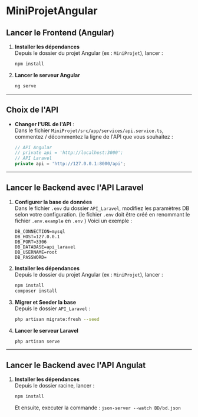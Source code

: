 ﻿# MiniProjetAngular

## Lancer le Frontend (Angular)

1. **Installer les dépendances**  
   Depuis le dossier du projet Angular (ex : `MiniProjet`), lancer :
   ```bash
   npm install
   ```

2. **Lancer le serveur Angular**  
   ```bash
   ng serve
   ```
---

## Choix de l'API

- **Changer l'URL de l'API** :  
  Dans le fichier `MiniProjet/src/app/services/api.service.ts`, commentez / décommentez la ligne de l'API que vous souhaitez :
  ```typescript
  // API Angular
  // private api = 'http://localhost:3000';
  // API Laravel
  private api = 'http://127.0.0.1:8000/api';
  ```
  
---

## Lancer le Backend avec l'API Laravel

1. **Configurer la base de données**  
   Dans le fichier `.env` du dossier `API_Laravel`, modifiez les paramètres DB selon votre configuration.
   (le fichier `.env` doit être créé en renommant le fichier `.env.example` en `.env` )
   Voici un exemple :
   ```
   DB_CONNECTION=mysql
   DB_HOST=127.0.0.1
   DB_PORT=3306
   DB_DATABASE=api_laravel
   DB_USERNAME=root
   DB_PASSWORD=
   ```

2. **Installer les dépendances**  
   Depuis le dossier du projet Angular (ex : `MiniProjet`), lancer :
   ```bash
   npm install
   composer install
   ```
   
3. **Migrer et Seeder la base**  
   Depuis le dossier `API_Laravel` :
   ```bash
   php artisan migrate:fresh --seed   
   ```

4. **Lancer le serveur Laravel**  
   ```bash
   php artisan serve
   ```

---

## Lancer le Backend avec l'API Angulat
1. **Installer les dépendances**  
   Depuis le dossier racine, lancer :
   ```bash
   npm install
   ```
   Et ensuite, executer la commande : 
   ```json-server --watch BD/bd.json```
